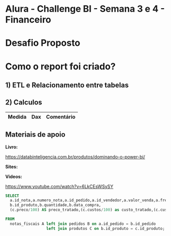 # Alura - Challenge BI - Semana 3 e 4 - Financeiro

# Desafio Proposto

# Como o report foi criado?

## 1) ETL e Relacionamento entre tabelas

## 2) Calculos 

Medida   | Dax | Comentário
-------- | ---------- | ----------

## Materiais de apoio 

**Livro:**

https://databinteligencia.com.br/produtos/dominando-o-power-bi/

**Sites:**

**Videos:**

https://www.youtube.com/watch?v=6LkCEsWSySY


~~~SQL
SELECT 
  a.id_nota,a.numero_nota,a.id_pedido,a.id_vendedor,a.valor_venda,a.frete,a.imposto,
  b.id_produto,b.quantidade,b.data_compra,
  (c.preco/100) AS preco_tratado,(c.custos/100) as custo_tratado,(c.custos/100)*b.quantidade AS custos_total

FROM 
  notas_fiscais A left join pedidos B on a.id_pedido = b.id_pedido
                  left join produtos C on b.id_produto = c.id_produto;
~~~
